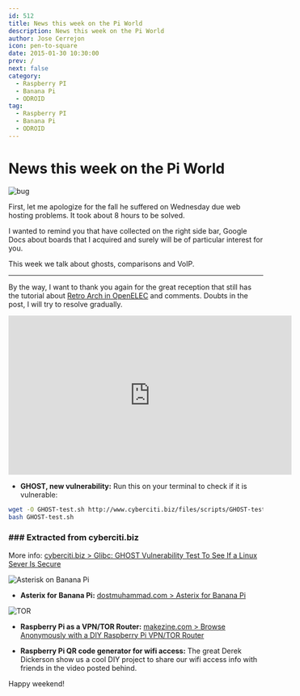 ```yaml
---
id: 512
title: News this week on the Pi World
description: News this week on the Pi World
author: Jose Cerrejon
icon: pen-to-square
date: 2015-01-30 10:30:00
prev: /
next: false
category:
  - Raspberry PI
  - Banana Pi
  - ODROID
tag:
  - Raspberry PI
  - Banana Pi
  - ODROID
---
```


# News this week on the Pi World

![bug](/images/2015/01/bug.png)

First, let me apologize for the fall he suffered on Wednesday due web hosting problems. It took about 8 hours to be solved.

I wanted to remind you that have collected on the right side bar, Google Docs about boards that I acquired and surely will be of particular interest for you.

This week we talk about ghosts, comparisons and VoIP.

- - -
By the way, I want to thank you again for the great reception that still has the tutorial about [Retro Arch in OpenELEC](/post.php?id=502) and comments. Doubts in the post, I will try to resolve gradually.

<iframe width="560" height="315" src="https://www.youtube.com/embed/JCCKwHFhR9A" frameborder="0" allowfullscreen></iframe>


* **GHOST, new vulnerability:** Run this on your terminal to check if it is vulnerable:

```bash
wget -O GHOST-test.sh http://www.cyberciti.biz/files/scripts/GHOST-test.sh.txt
bash GHOST-test.sh
```
### ### Extracted from cyberciti.biz

More info: [cyberciti.biz > Glibc: GHOST Vulnerability Test To See If a Linux Sever Is Secure](http://www.cyberciti.biz/faq/cve-2015-0235-ghost-glibc-buffer-overflow-linux-test-program/)

![Asterisk on Banana Pi](/images/2015/01/FreePBX_admin_screen.jpg)

* **Asterix for Banana Pi:** [dostmuhammad.com > Asterix for Banana Pi](http://dostmuhammad.com/blog/asterix-for-banana-pi-freepbx-img-file-for-banana-pi-included/)

![TOR](/images/2014/06/torPI.png)

* **Raspberry Pi as a VPN/TOR Router:** [makezine.com > Browse Anonymously with a DIY Raspberry Pi VPN/TOR Router](http://makezine.com/projects/browse-anonymously-with-a-diy-raspberry-pi-vpntor-router/)

* **Raspberry Pi QR code generator for wifi access:** The great Derek Dickerson show us a cool DIY project to share our wifi access info with friends in the video posted behind.

Happy weekend!